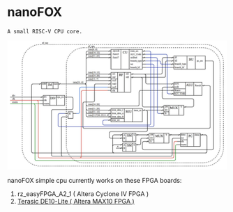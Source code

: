 # nanoFOX

    A small RISC-V CPU core.

![cpu_system](doc/cpu_system.jpg) 

nanoFOX simple cpu currently works on these FPGA boards:
<ol>
<li>rz_easyFPGA_A2_1 ( Altera Cyclone IV FPGA )</li>
<li><a href="https://www.terasic.com.tw/cgi-bin/page/archive.pl?Language=English&CategoryNo=234&No=1021">Terasic DE10-Lite ( Altera MAX10 FPGA )</a></li>
</ol>
